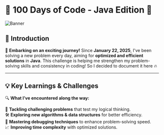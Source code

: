 # 🚀 100 Days of Code - Java Edition 🚀

![Banner](https://via.placeholder.com/800x200?text=100+Days+of+Code+-+Java+Edition)

## 🎯 Introduction
🌟 **Embarking on an exciting journey!** Since **January 22, 2025**, I've been solving a new problem every day, aiming for **optimized and efficient solutions** in **Java**. This challenge is helping me strengthen my problem-solving skills and consistency in coding! So I decided to document it here 🔥

---

## 💡 Key Learnings & Challenges
🔍 **What I’ve encountered along the way:**

🚀 **Tackling challenging problems** that test my logical thinking.  
🛠 **Exploring new algorithms & data structures** for better efficiency.  
🐞 **Mastering debugging techniques** to enhance problem-solving speed.  
📈 **Improving time complexity** with optimized solutions.  

